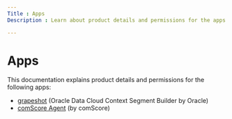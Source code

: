 ```yaml
---
Title : Apps
Description : Learn about product details and permissions for the apps grapeshot and comScore Agent

---
```



# Apps

This documentation explains product details and permissions for the
following apps:

- [grapeshot](grapeshot.md) (Oracle Data Cloud Context Segment Builder by Oracle)
- [comScore Agent](comscore-agent.md) (by comScore)